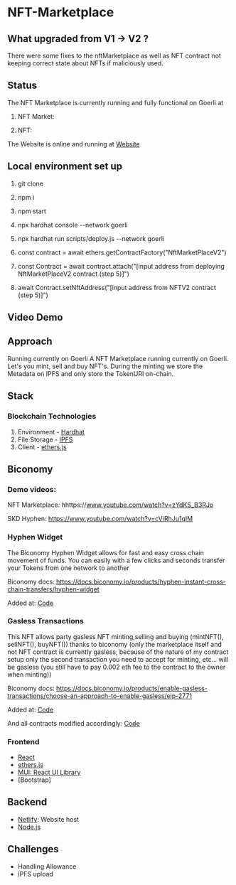 # NFT-Marketplace

## What upgraded from V1 -> V2 ?

There were some fixes to the nftMarketplace as well as NFT contract not keeping correct state about NFTs if maliciously used.

## Status

The NFT Marketplace is currently running and fully functional on Goerli at

1. NFT Market:

2. NFT:

The Website is online and running at [Website](https://fluffy-moonbeam-06ab85.netlify.app/)

## Local environment set up

1. git clone

2. npm i

3. npm start

4. npx hardhat console --network goerli

5. npx hardhat run scripts/deploy.js --network goerli

6. const contract = await ethers.getContractFactory("NftMarketPlaceV2")

7. const Contract = await contract.attach("[input address from deploying NftMarketPlaceV2 contract (step 5)]")

8. await Contract.setNftAddress("[input address from NFTV2 contract (step 5)]")

## Video Demo

## Approach

Running currently on Goerli
A NFT Marketplace running currently on Goerli. Let's you mint, sell and buy NFT's. During the minting we store the Metadata on IPFS and only store the TokenURI on-chain.

## Stack

### Blockchain Technologies

1. Environment - [Hardhat](https://hardhat.org/)
2. File Storage - [IPFS](https://github.com/ipfs/js-ipfs/tree/master/packages/ipfs-http-client#install)
3. Client - [ethers.js](https://docs.ethers.io/v5/)

## Biconomy

### Demo videos:

NFT Marketplace: hhttps://www.youtube.com/watch?v=zYdKS_B3RJo

SKD Hyphen: https://www.youtube.com/watch?v=cViRhJu1qIM

### Hyphen Widget

The Biconomy Hyphen Widget allows for fast and easy cross chain movement of funds. You can easily with a few clicks and seconds transfer your
Tokens from one network to another

Biconomy docs: https://docs.biconomy.io/products/hyphen-instant-cross-chain-transfers/hyphen-widget

Added at: [Code]()

### Gasless Transactions

This NFT allows party gasless NFT minting,selling and buying (mintNFT(), sellNFT(), buyNFT()) thanks to biconomy (only the marketplace itself and not NFT contract is currently gasless, because of the nature of my contract setup only the second transaction you need to accept for minting, etc... will be gasless (you still have to pay 0.002 eth fee to the contract to the owner when minting))

Biconomy docs: https://docs.biconomy.io/products/enable-gasless-transactions/choose-an-approach-to-enable-gasless/eip-2771

Added at: [Code]()

And all contracts modified accordingly: [Code]()

### Frontend

- [React](https://reactjs.org/)
- [ethers.js](https://docs.ethers.io/v5/)
- [MUI: React UI Library](https://mui.com/)
- [Bootstrap]

## Backend

- [Netlify](https://www.netlify.com/): Website host
- [Node.js](https://nodejs.org/en/)

## Challenges

- Handling Allowance
- IPFS upload
